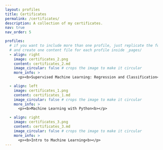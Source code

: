 ```yaml
---
layout: profiles
title: Certificates
permalink: /certificates/
description: A collection of my certificates.
nav: true
nav_order: 5

profiles:
  # if you want to include more than one profile, just replicate the following block
  # and create one content file for each profile inside _pages/
  - align: right
    image: certificates_2.png
    content: certificates_2.md
    image_circular: false # crops the image to make it circular
    more_info: >
      <p><b>Supervised Machine Learning: Regression and Classification<b></p>

  - align: left
    image: certificates_1.png
    content: certificates_1.md
    image_circular: false # crops the image to make it circular
    more_info: >
      <p><b>Machine Learning with Python<b></p>

  - align: right
    image: certificates_3.png
    content: certificates_3.md
    image_circular: false # crops the image to make it circular
    more_info: >
      <p><b>Intro to Machine Learning<b></p>
---
```

